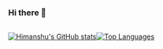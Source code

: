 ### Hi there 👋

<!--
**himanshu-pareek/himanshu-pareek** is a ✨ _special_ ✨ repository because its `README.md` (this file) appears on your GitHub profile.

Here are some ideas to get you started:
-->

<!--
- 🔭 I’m currently working on ...
- 🌱 I’m currently learning ...
- 👯 I’m looking to collaborate on ...
- 🤔 I’m looking for help with ...
- 💬 Ask me about ...
- 📫 How to reach me: ...
- 😄 Pronouns: ...
- ⚡ Fun fact: ... -->

<!--
<picture>
  <source
    srcset="https://github-readme-stats.vercel.app/api?username=himanshu-pareek&show_icons=true&theme=tokyonight"
    media="(prefers-color-scheme: dark)"
  />
  <source
    srcset="https://github-readme-stats.vercel.app/api?username=himanshu-pareek&show_icons=true&theme=vue"
    media="(prefers-color-scheme: light), (prefers-color-scheme: no-preference)"
  />
  <img src="https://github-readme-stats.vercel.app/api?username=himanshu-pareek&show_icons=true&theme=vue" />
</picture>
-->

<div style="display: flex; flex-direction: row">

[![Himanshu's GitHub stats](https://github-readme-stats.vercel.app/api?username=himanshu-pareek&show_icons=true&theme=tokyonight)](https://github-readme-stats.vercel.app/api?username=himanshu-pareek&show_icons=true&theme=tokyonight)

[![Top Languages](https://github-readme-stats.vercel.app/api/top-langs/?username=himanshu-pareek&layout=compact&hide=python)](https://github-readme-stats.vercel.app/api/top-langs/?username=himanshu-pareek&layout=compact&hide=python)

</div>
